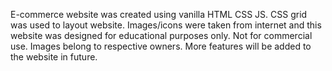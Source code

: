 E-commerce website was created using vanilla HTML CSS JS. CSS grid was used to layout website.
Images/icons were taken from internet and this website was designed for educational purposes only. Not for commercial use. Images belong to respective owners. 
More features will be added to the website in future.
